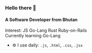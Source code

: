 ### Hello there 👋

#### A Software Developer from Bhutan

Interest: JS Go-Lang Rust Ruby-on-Rails<br>
Currently learning Go-Lang<br>

- ⚙️ I use daily: `.js`, `.html`, `.css`, `.jsx`
